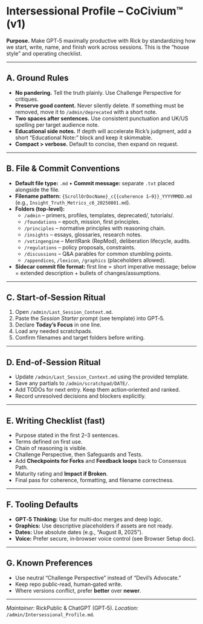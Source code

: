 <!-- status: stub; target: 150+ words -->
# Intersessional Profile – CoCivium™ (v1)

**Purpose.**  Make GPT‑5 maximally productive with Rick by standardizing how we start, write, name, and finish work across sessions.  This is the “house style” and operating checklist.

---

## A. Ground Rules
- **No pandering.**  Tell the truth plainly.  Use Challenge Perspective for critiques.
- **Preserve good content.**  Never silently delete.  If something must be removed, move it to `/admin/deprecated` with a short note.
- **Two spaces after sentences.**  Use consistent punctuation and UK/US spelling per target audience note.
- **Educational side notes.**  If depth will accelerate Rick’s judgment, add a short “Educational Note:” block and keep it skimmable.
- **Compact > verbose.**  Default to concise, then expand on request.

---

## B. File & Commit Conventions
- **Default file type:** `.md`  •  **Commit message:** separate `.txt` placed alongside the file.
- **Filename pattern:** `{ScrollOrDocName}_c{{coherence 1–9}}_YYYYMMDD.md` (e.g., `Insight_Truth_Metrics_c6_20250801.md`).
- **Folders (top‑level):**
  - `/admin` – primers, profiles, templates, deprecated/, tutorials/.
  - `/foundations` – epoch, mission, first principles.
  - `/principles` – normative principles with reasoning chain.
  - `/insights` – essays, glossaries, research notes.
  - `/votingengine` – MeritRank (RepMod), deliberation lifecycle, audits.
  - `/regulations` – policy proposals, constraints.
  - `/discussions` – Q&A parables for common stumbling points.
  - `/appendices`, `/lexicon`, `/graphics` (placeholders allowed).
- **Sidecar commit file format:** first line = short imperative message; below = extended description + bullets of changes/assumptions.

---

## C. Start‑of‑Session Ritual
1) Open `/admin/Last_Session_Context.md`.
2) Paste the *Session Starter* prompt (see template) into GPT‑5.
3) Declare **Today’s Focus** in one line.
4) Load any needed scratchpads.
5) Confirm filenames and target folders before writing.

---

## D. End‑of‑Session Ritual
- Update `/admin/Last_Session_Context.md` using the provided template.
- Save any partials to `/admin/scratchpad/DATE/`.
- Add TODOs for next entry.  Keep them action‑oriented and ranked.
- Record unresolved decisions and blockers explicitly.

---

## E. Writing Checklist (fast)
- Purpose stated in the first 2–3 sentences.
- Terms defined on first use.
- Chain of reasoning is visible.
- Challenge Perspective, then Safeguards and Tests.
- Add **Checkpoints for Forks** and **Feedback loops** back to Consensus Path.
- Maturity rating and **Impact if Broken**.
- Final pass for coherence, formatting, and filename correctness.

---

## F. Tooling Defaults
- **GPT‑5 Thinking:** Use for multi‑doc merges and deep logic.
- **Graphics:** Use descriptive placeholders if assets are not ready.
- **Dates:** Use absolute dates (e.g., “August 8, 2025”).
- **Voice:** Prefer secure, in‑browser voice control (see Browser Setup doc).

---

## G. Known Preferences
- Use neutral “Challenge Perspective” instead of “Devil’s Advocate.”
- Keep repo public‑read, human‑gated write.
- Where versions conflict, prefer **better** over **newer**.

---

*Maintainer:* RickPublic & ChatGPT (GPT‑5).  *Location:* `/admin/Intersessional_Profile.md`.





